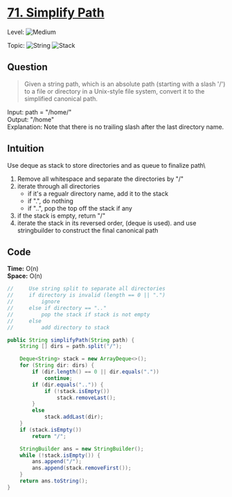 # [71. Simplify Path](https://leetcode.com/problems/simplify-path/)

Level: ![Medium](https://img.shields.io/badge/-Medium-ff8000)

Topic: ![String](https://img.shields.io/badge/-String-4da6ff) ![Stack](https://img.shields.io/badge/-Stack-3399ff)

## Question

> Given a string path, which is an absolute path (starting with a slash '/') to a file or directory in a Unix-style file system, convert it to the simplified canonical path.

Input: path = "/home/"\
Output: "/home"\
Explanation: Note that there is no trailing slash after the last directory name.

## Intuition

Use deque as stack to store directories and as queue to finalize path\

1. Remove all whitespace and separate the directories by "/"
2. iterate through all directories
   - if it's a regualr directory name, add it to the stack
   - if ".", do nothing
   - if "..", pop the top off the stack if any
3. if the stack is empty, return "/"
4. iterate the stack in its reversed order, (deque is used). and use stringbuilder to construct the final canonical path

## Code

**Time:** O(n)\
**Space:** O(n)

```java
//     Use string split to separate all directories
//     if directory is invalid (length == 0 || ".")
//         ignore
//     else if directory == ".."
//         pop the stack if stack is not empty
//     else
//         add directory to stack

public String simplifyPath(String path) {
    String [] dirs = path.split("/");

    Deque<String> stack = new ArrayDeque<>();
    for (String dir: dirs) {
        if (dir.length() == 0 || dir.equals("."))
            continue;
        if (dir.equals("..")) {
            if (!stack.isEmpty())
                stack.removeLast();
        }
        else
            stack.addLast(dir);
    }
    if (stack.isEmpty())
        return "/";

    StringBuilder ans = new StringBuilder();
    while (!stack.isEmpty()) {
        ans.append("/");
        ans.append(stack.removeFirst());
    }
    return ans.toString();
}
```
